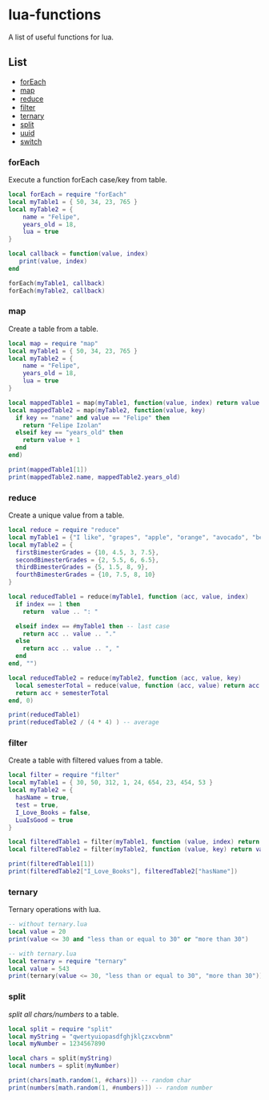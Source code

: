 # lua-functions
A list of useful functions for lua.
## List

* [forEach](#forEach)
* [map](#map)
* [reduce](#reduce)
* [filter](#filter)
* [ternary](#ternary)
* [split](#split)
* [uuid](#uuid)
* [switch](#switch)

<a name="forEach"></a>
### forEach
Execute a function forEach case/key from table.

```lua
local forEach = require "forEach"
local myTable1 = { 50, 34, 23, 765 }
local myTable2 = {
    name = "Felipe",
    years_old = 18,
    lua = true
}

local callback = function(value, index)
   print(value, index) 
end

forEach(myTable1, callback)
forEach(myTable2, callback)
```

<a name="map"></a>
### map
Create a table from a table.

```lua
local map = require "map"
local myTable1 = { 50, 34, 23, 765 }
local myTable2 = {
    name = "Felipe",
    years_old = 18,
    lua = true
}

local mappedTable1 = map(myTable1, function(value, index) return value + index end)
local mappedTable2 = map(myTable2, function(value, key)
  if key == "name" and value == "Felipe" then
    return "Felipe Izolan"
  elseif key == "years_old" then
    return value + 1
  end
end)

print(mappedTable1[1])
print(mappedTable2.name, mappedTable2.years_old)
```

<a name="reduce"></a>
### reduce
Create a unique value from a table.

```lua
local reduce = require "reduce"
local myTable1 = {"I like", "grapes", "apple", "orange", "avocado", "beans", "lua"}
local myTable2 = {
  firstBimesterGrades = {10, 4.5, 3, 7.5},
  secondBimesterGrades = {2, 5.5, 6, 6.5},
  thirdBimesterGrades = {5, 1.5, 8, 9},
  fourthBimesterGrades = {10, 7.5, 8, 10}
}

local reducedTable1 = reduce(myTable1, function (acc, value, index)
  if index == 1 then
    return  value .. ": "

  elseif index == #myTable1 then -- last case
    return acc .. value .. "."
  else
    return acc .. value .. ", "
  end
end, "")

local reducedTable2 = reduce(myTable2, function (acc, value, key)
  local semesterTotal = reduce(value, function (acc, value) return acc + value end, 0)
  return acc + semesterTotal
end, 0)

print(reducedTable1)
print(reducedTable2 / (4 * 4) ) -- average
```

<a name="filter"></a>
### filter
Create a table with filtered values from a table.

```lua
local filter = require "filter"
local myTable1 = { 30, 50, 312, 1, 24, 654, 23, 454, 53 }
local myTable2 = {
  hasName = true,
  test = true,
  I_Love_Books = false,
  LuaIsGood = true
}

local filteredTable1 = filter(myTable1, function (value, index) return value * 2 <= 1000 end)
local filteredTable2 = filter(myTable2, function (value, key) return value ~= true end)

print(filteredTable1[1])
print(filteredTable2["I_Love_Books"], filteredTable2["hasName"])
```

<a name="ternary"></a>
### ternary
Ternary operations with lua.

```lua
-- without ternary.lua
local value = 20
print(value <= 30 and "less than or equal to 30" or "more than 30")

-- with ternary.lua
local ternary = require "ternary"
local value = 543
print(ternary(value <= 30, "less than or equal to 30", "more than 30"))
```

<a name="split"></a>
### split
*split all chars/numbers* to a table.

```lua
local split = require "split"
local myString = "qwertyuiopasdfghjklçzxcvbnm"
local myNumber = 1234567890

local chars = split(myString)
local numbers = split(myNumber)

print(chars[math.random(1, #chars)]) -- random char
print(numbers[math.random(1, #numbers)]) -- random number
```
